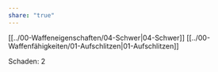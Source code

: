 ```yaml
---
share: "true"
---
```

[[../00-Waffeneigenschaften/04-Schwer|04-Schwer]] [[../00-Waffenfähigkeiten/01-Aufschlitzen|01-Aufschlitzen]]  
  
Schaden: 2  
